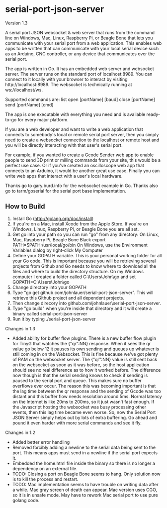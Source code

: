 serial-port-json-server
=======================
Version 1.3

A serial port JSON websocket &amp; web server that runs from the command line on 
Windows, Mac, Linux, Raspberry Pi, or Beagle Bone that lets you communicate with your serial 
port from a web application. This enables web apps to be written that can 
communicate with your local serial device such as an Arduino, CNC controller, or 
any device that communicates over the serial port.

The app is written in Go. It has an embedded web server and websocket server.
The server runs on the standard port of localhost:8989. You can connect to
it locally with your browser to interact by visiting http://localhost:8989.
The websocket is technically running at ws://localhost/ws.

Supported commands are:
	list
	open [portName] [baud]
	close [portName]
	send [portName] [cmd]

The app is one executable with everything you need and is available ready-to-go
for every major platform.

If you are a web developer and want to write a web application that connects
to somebody's local or remote serial port server, then you simply need to create a 
websocket connection to the localhost or remote host and you will be directly 
interacting with that user's serial port.

For example, if you wanted to create a Gcode Sender web app to enable people to send
3D print or milling commands from your site, this would be a perfect use case. Or if
you've created an oscilloscope web app that connects to an Arduino, it would be another
great use case. Finally you can write web apps that interact with a user's local hardware.

Thanks go to gary.burd.info for the websocket example in Go. Thanks also go to 
tarm/goserial for the serial port base implementation.

How to Build
---------
1. Install Go (http://golang.org/doc/install)
2. If you're on a Mac, install Xcode from the Apple Store.
   If you're on Windows, Linux, Raspberry Pi, or Beagle Bone you are all set.
3. Get go into your path so you can run "go" from any directory:
	On Linux, Mac, Raspberry Pi, Beagle Bone Black
	export PATH=$PATH:/usr/local/go/bin
	On Windows, use the Environment Variables dialog by right-click My Computer
4. Define your GOPATH variable. This is your personal working folder for all your
Go code. This is important because you will be retrieving several projects
from Github and Go needs to know where to download all the files and where to 
build the directory structure. On my Windows computer I created a folder called
C:\Users\John\go and set GOPATH=C:\Users\John\go
5. Change directory into your GOPATH
6. Type "go get github.com/johnlauer/serial-port-json-server". This will retrieve
this Github project and all dependent projects.
7. Then change direcory into github.com\johnlauer\serial-port-json-server. 
8. Type "go build" when you're inside that directory and it will create a binary 
called serial-port-json-server
9. Run it by typing ./serial-port-json-server


Changes in 1.3
- Added ability for buffer flow plugins. There is a new buffer flow plugin 
  for TinyG that watches the {"qr":NN} response. When it sees the qr value
  go below 12 it pauses its own sending and queues up whatever is still coming
  in on the Websocket. This is fine because we've got plenty of RAM on the 
  websocket server. The {"qr":NN} value is still sent back on the websocket as
  soon as it was before, so the host application should see no real difference
  as to how it worked before. The difference now though is that the serial sending
  knows to check if sending is paused to the serial port and queue. This makes
  sure no buffer overflows ever occur. The reason this was becoming important is
  that the lag time between the qr response and the sending of Gcode was too distant
  and this buffer flow needs resolution around 5ms. Normal latency on the Internet
  is like 20ms to 200ms, so it just wasn't fast enough. If the Javascript hosting
  the websocket was busy processing other events, then this lag time became even 
  worse. So, now the Serial Port JSON Server simply helps out by lots of extra
  buffering. Go ahead and pound it even harder with more serial commands and see 
  it fly.

Changes in 1.2
- Added better error handling
- Removed forcibly adding a newline to the serial data being sent to the port. This
  means apps must send in a newline if the serial port expects it.
- Embedded the home.html file inside the binary so there is no longer a dependency
  on an external file.
- TODO: Closing a port on Beagle Bone seems to hang. Only solution now is to kill
  the process and restart.
- TODO: Mac implementation seems to have trouble on writing data after a while. Mac
  gray screen of death can appear. Mac version uses CGO, so it is in unsafe mode.
  May have to rework Mac serial port to use pure golang code.
